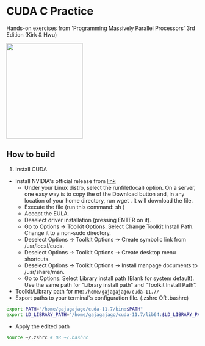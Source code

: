 # CUDA C Practice

Hands-on exercises from 'Programming Massively Parallel Processors' 3rd Edition (Kirk & Hwu)

<image src="./etc/cover.jpg" width=200px height=250px></image>

## How to build
1. Install CUDA
* Install NVIDIA's official release from [link](https://developer.nvidia.com/cuda-downloads?target_os=Linux&target_arch=x86_64&Distribution=Ubuntu&target_version=18.04&target_type=runfile_local)
  * Under your Linux distro, select the runfile(local) option. On a server, one easy way is to copy the <LINK> of the Download button and, in any location of your home directory, run wget <LINK>. It will download the <INSTALLER>file.
  * Execute the <INSTALLER> file (run this command:  sh <INSTALLER>)
  * Accept the EULA.
  * Deselect driver installation (pressing ENTER on it).
  * Go to Options -> Toolkit Options. Select Change Toolkit Install Path. Change it to a non-sudo directory.
  * Deselect Options -> Toolkit Options -> Create symbolic link from /usr/local/cuda.
  * Deselect Options -> Toolkit Options -> Create desktop menu shortcuts.
  * Deselect Options -> Toolkit Options -> Install manpage documents to /usr/share/man.
  * Go to Options. Select Library install path (Blank for system default). Use the same path for “Library install path” and “Toolkit Install Path”. 
* Toolkit/Library path for me: `/home/gajagajago/cuda-11.7/`
* Export paths to your terminal's configuration file. (.zshrc OR .bashrc)
``` zsh
export PATH="/home/gajagajago/cuda-11.7/bin:$PATH"
export LD_LIBRARY_PATH="/home/gajagajago/cuda-11.7/lib64:$LD_LIBRARY_PATH" 
``` 
* Apply the edited path
``` zsh
source ~/.zshrc # OR ~/.bashrc
```